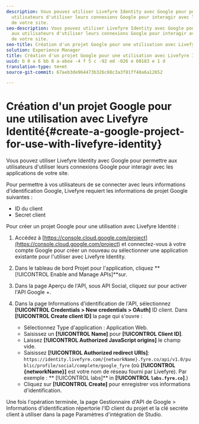 ```yaml
---
description: Vous pouvez utiliser Livefyre Identity avec Google pour permettre aux
  utilisateurs d'utiliser leurs connexions Google pour interagir avec les applications
  de votre site.
seo-description: Vous pouvez utiliser Livefyre Identity avec Google pour permettre
  aux utilisateurs d'utiliser leurs connexions Google pour interagir avec les applications
  de votre site.
seo-title: Création d'un projet Google pour une utilisation avec Livefyre Identité
solution: Experience Manager
title: Création d'un projet Google pour une utilisation avec Livefyre Identité
uuid: b 0 a 6 bb 8 a-abea -4 f 5 c -92 ed -026 e 60183 e 1 d
translation-type: tm+mt
source-git-commit: 67aeb3de964473b326c88c3a3f81ff48a6a12652

---
```



# Création d'un projet Google pour une utilisation avec Livefyre Identité{#create-a-google-project-for-use-with-livefyre-identity}

Vous pouvez utiliser Livefyre Identity avec Google pour permettre aux utilisateurs d'utiliser leurs connexions Google pour interagir avec les applications de votre site.

Pour permettre à vos utilisateurs de se connecter avec leurs informations d'identification Google, Livefyre requiert les informations de projet Google suivantes :

* ID du client
* Secret client

Pour créer un projet Google pour une utilisation avec Livefyre Identité :

1. Accédez à [https://console.cloud.google.com/project](https://console.cloud.google.com/project) et connectez-vous à votre compte Google pour créer un nouveau ou sélectionner une application existante pour l'utiliser avec Livefyre Identity.
1. Dans le tableau de bord Projet pour l'application, cliquez **[!UICONTROL Enable and Manage APIs]**sur.
1. Dans la page Aperçu de l'API, sous API Social, cliquez sur pour activer l'API Google +.
1. Dans la page Informations d'identification de l'API, sélectionnez **[!UICONTROL Credentials > New credentials > OAuth]** ID client. Dans **[!UICONTROL Create client ID]** la page qui s'ouvre :

   * Sélectionnez Type d'application : Application Web.
   * Saisissez un **[!UICONTROL Name]** pour **[!UICONTROL Client ID]**.
   * Laissez **[!UICONTROL Authorized JavaScript origins]** le champ vide.
   * Saisissez **[!UICONTROL Authorized redirect URIs]**: `https://identity.livefyre.com/{networkName}.fyre.co/api/v1.0/public/profile/social/complete/google_fyre` (où **[!UICONTROL {networkName}]** est votre nom de réseau fourni par Livefyre). Par exemple : ** [!UICONTROL labs]** in **[!UICONTROL `labs.fyre.co`]**.)
   * Cliquez sur **[!UICONTROL Create]** pour enregistrer vos informations d'identification.

Une fois l'opération terminée, la page Gestionnaire d'API de Google > Informations d'identification répertorie l'ID client du projet et la clé secrète client à utiliser dans la page Paramètres d'intégration de Studio.
